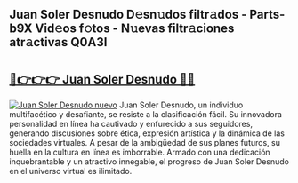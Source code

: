 ## Juan Soler Desnudo D𝚎sn𝚞dos filtr𝚊dos - Parts-b9X Vid𝚎os f𝚘tos - N𝚞evas filtr𝚊ciones atr𝚊ctivas Q0A3I

# <h2><a href="http://mb1w3sl.tromn.icu/?c=Juan+Soler+Desnudo">🔗👉👉👉 Juan Soler Desnudo 🔗🔗</a></h2>

[![Juan Soler Desnudo nuevo](https://i.imgur.com/pEAQMta.gif)](http://mb1w3sl.tromn.icu/?c=Juan+Soler+Desnudo)
Juan Soler Desnudo, un individuo multifacético y desafiante, se resiste a la clasificación fácil. Su innovadora personalidad en línea ha cautivado y enfurecido a sus seguidores, generando discusiones sobre ética, expresión artística y la dinámica de las sociedades virtuales. A pesar de la ambigüedad de sus planes futuros, su huella en la cultura en línea es imborrable. Armado con una dedicación inquebrantable y un atractivo innegable, el progreso de Juan Soler Desnudo en el universo virtual es ilimitado.
